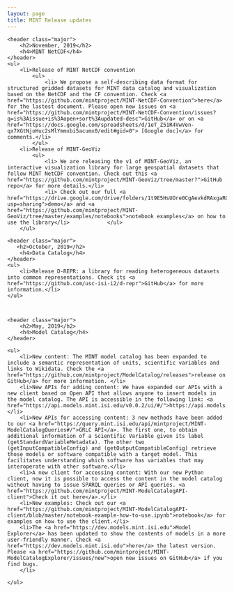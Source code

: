 ```yaml
---
layout: page
title: MINT Release updates
---
```

<section id="overview">

    <header class="major">
        <h2>November, 2019</h2>
        <h4>MINT NetCDF</h4>
    </header>
    <ul>
        <li>Release of MINT NetCDF convention
        	<ul>
        		<li> We propose a self-describing data format for structured gridded datasets for MINT data catalog and visualization based on the NetCDF and the CF convention. Check <a href="https://github.com/mintproject/MINT-NetCDF-Convention">here</a> for the lastest document. Please open new issues on <a href="https://github.com/mintproject/MINT-NetCDF-Convention/issues?q=is%3Aissue+is%3Aopen+sort%3Aupdated-desc">GitHub</a> or on <a href="https://docs.google.com/spreadsheets/d/1eT_Z51R4VwVen-qx7XGtNjoHuc2sMlYmmxbi5acumx0/edit#gid=0"> [Google doc]</a> for comments.</li>
        	</ul>
        <li>Release of MINT-GeoViz
        	<ul>
	        	<li> We are releasing the v1 of MINT-GeoViz, an interactive visualization library for large geospatial datasets that follow MINT NetCDF convention. Check out this <a href="https://github.com/mintproject/MINT-GeoViz/tree/master?">GitHub repo</a> for more details.</li>
	        	<li> Check out our full <a href="https://drive.google.com/drive/folders/1t9E5HsUOre0CgAevkdRAxgaRQghJ_i2v?usp=sharing">demo</a> and <a href="https://github.com/mintproject/MINT-GeoViz/tree/master/examples/notebooks">notebook examples</a> on how to use the library</li>        	</ul>     
        </ul>

    <header class="major">
	   <h2>October, 2019</h2>
        <h4>Data Catalog</h4>
    </header>
    <ul>
        <li>Release D-REPR: a library for reading heterogeneous datasets into common representations. Check its <a href="https://github.com/usc-isi-i2/d-repr">GitHub</a> for more information.</li>
    </ul>



    <header class="major">
	    <h2>May, 2019</h2>
        <h4>Model Catalog</h4>
	</header>
    
    <ul>
        <li>New content: The MINT model catalog has been expanded to include a semantic representation of units, scientific variables and links to Wikidata. Check the <a href="https://github.com/mintproject/ModelCatalog/releases">release on GitHub</a> for more information. </li>
        <li>New APIs for adding content: We have expanded our APIs with a new client based on Open API that allows anyone to insert models in the model catalog. The API is accessible in the following link: <a href="https://api.models.mint.isi.edu/v0.0.2/ui/#/">https://api.models.mint.isi.edu/v0.0.2/ui/#/</a></li>
        <li>New APIs for accessing content: 3 new methods have been added to our <a href="https://query.mint.isi.edu/api/mintproject/MINT-ModelCatalogQueries#/">GRLC API</a>. The first one, to obtain additional information of a Scientific Variable given its label (getStandardVariableMetadata). The other two (getInputCompatibleConfig) and (getOutputCompatibleConfig) retrieve those models or software compatible with a target model. This facilitates understanding which software has variables that may interoperate with other software.</li>
        <li>A new client for accessing content: With our new Python client, now it is possible to access the content in the model catalog without having to issue SPARQL queries or API queries. <a href="https://github.com/mintproject/MINT-ModelCatalogAPI-client">Check it out here</a>.</li>
        <li>New examples: Check out our <a href="https://github.com/mintproject/MINT-ModelCatalogAPI-client/blob/master/notebook-example-how-to-use.ipynb">notebook</a> for examples on how to use the client.</li>
        <li>The <a href="https://dev.models.mint.isi.edu">Model Explorer</a> has been updated to show the contents of models in a more user-friendly manner. Check <a href="https://dev.models.mint.isi.edu">here</a> the latest version. Please <a href="https://github.com/mintproject/MINT-ModelCatalogExplorer/issues/new">open new issues on GitHub</a> if you find bugs.
        </li>
        
    </ul>
    
</section>
